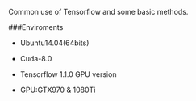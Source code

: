 Common use of Tensorflow and some basic methods.

###Enviroments

* Ubuntu14.04(64bits)

* Cuda-8.0

* Tensorflow 1.1.0 GPU version

* GPU:GTX970 & 1080Ti
